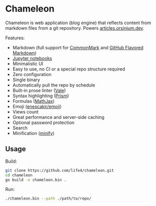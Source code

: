 # Chameleon

Chameleon is web application (blog engine) that reflects content from markdown files from a git repository. Powers [articles.orsinium.dev](https://articles.orsinium.dev/).

Features:

+ Markdown (full support for [CommonMark](https://commonmark.org/) and [GitHub Flavored Markdown](https://github.github.com/gfm/))
+ [Jupyter notebooks](https://jupyter.org/)
+ Minimalistic UI
+ Easy to use, no CI or a special repo structure required
+ Zero configuration
+ Single binary
+ Automatically pull the repo by schedule
+ Built-in prose linter ([Vale](https://github.com/errata-ai/vale))
+ Syntax highlighting ([Prism](https://prismjs.com/))
+ Formulas ([MathJax](https://www.mathjax.org/))
+ Emoji ([enescakir/emoji](https://github.com/enescakir/emoji))
+ Views count
+ Great performance and server-side caching
+ Optional password protection
+ Search
+ Minification ([minify](https://github.com/tdewolff/minify#examples))

## Usage

Build:

```bash
git clone https://github.com/life4/chameleon.git
cd chameleon
go build -o chameleon.bin .
```

Run:

```bash
./chameleon.bin --path ./path/to/repo/
```
